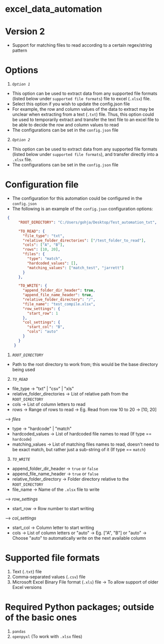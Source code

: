 # excel_data_automation

# Version 2
- Support for matching files to read according to a certain regex/string pattern

# Options
1. *`Option 1`*
- This option can be used to extract data from any supported file formats (listed below under `supported file formats`) file to excel (`.xlsx`) file.
- Select this option if you wish to update the config.json file
- For example, the row and column values of the data to extract may be unclear when extracting from a text (`.txt`) file. Thus, this option could be used to temporarily extract and transfer the text file to an excel file to be able to decide the row and column values to read
- The configurations can be set in the `config.json` file

2. *`Option 2`*
- This option can be used to extract data from any supported file formats (listed below under `supported file formats`), and transfer directly into a `.xlsx` file. 
- The configurations can be set in the `config.json` file

# Configuration file
- The configuration for this automation could be configured in the `config.json`
- The following is an example of the `config.json` configuration options:

```json
 {
      "ROOT_DIRECTORY": "C:/Users/gohja/Desktop/Test_automation_txt",

      "TO_READ": {
        "file_type": "txt",
        "relative_folder_directories": ["/test_folder_to_read"],
        "cols": ["A", "B"],
        "rows": [10, 20],
        "files": {
          "type": "match",
          "hardcoded_values": [],
          "matching_values": ["match_test", "jarrett"]
        }
      },

      "TO_WRITE": {
        "append_folder_dir_header": true,
        "append_file_name_header": true,
        "relative_folder_directory": "/",
        "file_name": "test_compile.xlsx",
        "row_settings": {
          "start_row": 1
        },
        "col_settings": {
          "start_col": "B",
          "cols": "auto"
        }
      }
    }
```


1. *`ROOT_DIRECTORY`*
- Path to the root directory to work from; this would be the base directory being used

2. *`TO_READ`*
- file_type -> "txt" | "csv" | "xls"
- relative_folder_directories -> List of relative path from the `ROOT_DIRECTORY`
- cols -> List of column letters to read
- rows -> Range of rows to read -> Eg. Read from row 10 to 20 -> [10, 20]

--> *files*
- type -> "hardcode" | "match"
- hardcoded_values -> List of hardcoded file names to read (If type == `hardcode`)
- matching_values -> List of matching files names to read, doesn't need to be exact match, but rather just a sub-string of it (If type == `match`)


3. *`TO_WRITE`*
- append_folder_dir_header -> `true` or `false`
- append_file_name_header -> `true` or `false`
- relative_folder_directory -> Folder directory relative to the `ROOT_DIRECTORY`
- file_name -> Name of the `.xlsx` file to write

--> *row_settings*
- start_row -> Row number to start writing

--> *col_settings*
- start_col -> Column letter to start writing
- cols -> List of column letters or "auto" -> Eg. ["A", "B"] or "auto" -> Choose "auto" to automatically write on the next available column

# Supported file formats
1. Text (`.txt`) file
2. Comma-separated values (`.csv`) file
3. Microsoft Excel Binary File format (`.xls`) file
-> To allow support of older Excel versions


# Required Python packages; outside of the basic ones
1. `pandas`
2. `openpyxl` (To work with `.xlsx` files)


